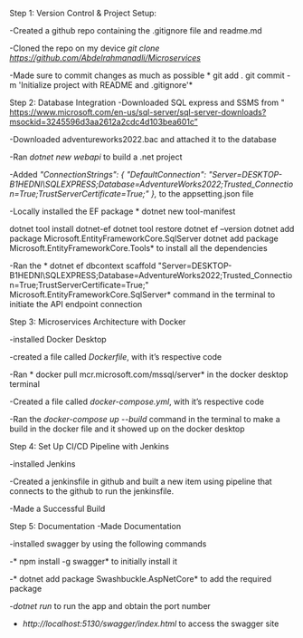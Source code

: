 Step 1: Version Control & Project Setup:

-Created a github repo containing the .gitignore file and readme.md

-Cloned the repo on my device *git clone https://github.com/Abdelrahmanadli/Microservices*

-Made sure to commit changes as much as possible * git add .
git commit -m 'Initialize project with README and .gitignore'*


Step 2: Database Integration
-Downloaded SQL express and SSMS from " https://www.microsoft.com/en-us/sql-server/sql-server-downloads?msockid=3245596d3aa2612a2cdc4d103bea601c”

-Downloaded adventureworks2022.bac and attached it to the database

-Ran *dotnet new webapi* to build a .net project

-Added *"ConnectionStrings": {
    "DefaultConnection": "Server=DESKTOP-B1HEDNI\\SQLEXPRESS;Database=AdventureWorks2022;Trusted_Connection=True;TrustServerCertificate=True;" 
  },* to the appsetting.json file
  
-Locally installed the EF package * dotnet new tool-manifest

dotnet tool install dotnet-ef
dotnet tool restore
dotnet ef –version
dotnet add package Microsoft.EntityFrameworkCore.SqlServer
dotnet add package Microsoft.EntityFrameworkCore.Tools* to install all the dependencies

-Ran the * dotnet ef dbcontext scaffold "Server=DESKTOP-B1HEDNI\SQLEXPRESS;Database=AdventureWorks2022;Trusted_Connection=True;TrustServerCertificate=True;" Microsoft.EntityFrameworkCore.SqlServer* command in the terminal to initiate the API endpoint connection


Step 3: Microservices Architecture with Docker

-installed Docker Desktop

-created a file called *Dockerfile*, with it’s respective code

-Ran * docker pull mcr.microsoft.com/mssql/server* in the docker desktop terminal

-Created a file called *docker-compose.yml*, with it’s respective code

-Ran the *docker-compose up --build* command in the terminal to make a build in the docker file and it showed up on the docker desktop


Step 4: Set Up CI/CD Pipeline with Jenkins

-installed Jenkins

-Created a jenkinsfile in github and built a new item using pipeline that connects to the github to run the jenkinsfile.

-Made a Successful Build


Step 5: Documentation
-Made Documentation

-installed swagger by using the following commands

-* npm install -g swagger* to initially install it

-* dotnet add package Swashbuckle.AspNetCore* to add the required package

-*dotnet run* to run the app and obtain the port number

- *http://localhost:5130/swagger/index.html* to access the swagger site
